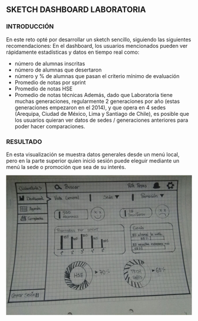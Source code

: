 ## SKETCH DASHBOARD LABORATORIA
### INTRODUCCIÓN
En este reto opté por desarrollar un sketch sencillo, siguiendo las siguientes recomendaciones:
En el dashboard, los usuarios mencionados pueden ver rápidamente estadísticas y datos en tiempo real como:

* número de alumnas inscritas
* número de alumnas que desertaron
* número y % de alumnas que pasan el criterio mínimo de evaluación
* Promedio de notas por sprint
* Promedio de notas HSE
* Promedio de notas técnicas
Además, dado que Laboratoria tiene muchas generaciones, regularmente 2 generaciones por año (estas generaciones empezaron en el 2014), y que opera en 4 sedes (Arequipa, Ciudad de México, Lima y Santiago de Chile), es posible que los usuarios quieran ver datos de sedes / generaciones anteriores para poder hacer comparaciones.

### RESULTADO
En esta visualización se muestra datos generales desde un menú local, pero en la parte superior quien inició sesión puede eleguir mediante un menú la sede o promoción que sea de su interés.

![sketch](assets/images/sketch.jpeg)
